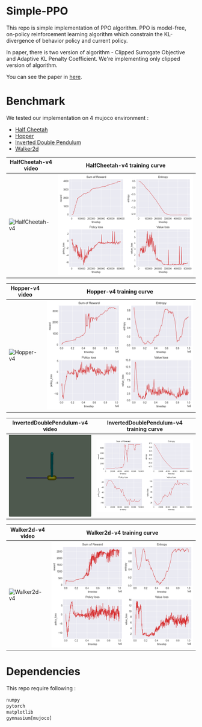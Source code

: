 # Simple-PPO

This repo is simple implementation of PPO algorithm. PPO is model-free, on-policy reinforcement learning algorithm which constrain the KL-divergence of behavior policy and current policy.

In paper, there is two version of algorithm - Clipped Surrogate Objective and Adaptive KL Penalty Coefficient. We're implementing only clipped version of algorithm.

You can see the paper in [here](https://arxiv.org/pdf/1707.06347).

# Benchmark

We tested our implementation on 4 mujoco environment :
- [Half Cheetah](https://gymnasium.farama.org/environments/mujoco/half_cheetah/)
- [Hopper](https://gymnasium.farama.org/environments/mujoco/hopper/)
- [Inverted Double Pendulum](https://gymnasium.farama.org/environments/mujoco/inverted_double_pendulum/)
- [Walker2d](https://gymnasium.farama.org/environments/mujoco/walker2d/)

| HalfCheetah-v4 video | HalfCheetah-v4 training curve |
| --- | --- |
| ![HalfCheetah-v4](assets/HalfCheetah.gif) | ![HalfCheetah-v4](assets/HalfCheetah.png) |

| Hopper-v4 video | Hopper-v4 training curve |
| --- | --- |
| ![Hopper-v4](assets/Hopper.gif) | ![Hopper-v4](assets/Hopper.png) |

| InvertedDoublePendulum-v4 video | InvertedDoublePendulum-v4 training curve |
| --- | --- |
| ![InvertedDoublePendulum-v4](assets/InvertedDoublePendulum.gif) | ![InvertedDoublePendulum-v4](assets/InvertedDoublePendulum.png) |

| Walker2d-v4 video | Walker2d-v4 training curve |
| --- | --- |
| ![Walker2d-v4](assets/Walker2d.gif) | ![Walker2d-v4](assets/Walker2d.png) |

# Dependencies
This repo require following :
```
numpy
pytorch
matplotlib
gymnasium[mujoco]
```